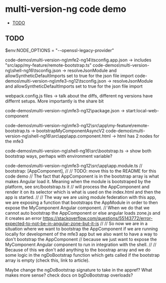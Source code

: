 # multi-version-ng code demo

- [TODO](#todo)

## TODO

$env:NODE_OPTIONS = "--openssl-legacy-provider"

code-demos\multi-version-ng\mfe2-ng14\tsconfig.app.json -> includes "src/app/my-feature/remote-bootstrap.ts"
code-demos\multi-version-ng\shell-ng16\tsconfig.json -> resolveJsonModule and allowSyntheticDefaultImports set to true for the json file import
code-demos\multi-version-ng\mfe3-ng12\tsconfig.json -> resolveJsonModule and allowSyntheticDefaultImports set to true for the json file import


webpack.config.js files -> talk about the diffs, different ng versions have differnt setups. More importantly is the share bit


code-demos\multi-version-ng\mfe3-ng12\package.json -> start:local-web-component


code-demos\multi-version-ng\mfe3-ng12\src\app\my-feature\remote-bootstrap.ts -> bootstrapMyComponentAsyncV2
code-demos\multi-version-ng\shell-ng16\src\app\app.component.html -> html has 2 nodes for the mfe3


code-demos\multi-version-ng\shell-ng16\src\bootstrap.ts -> show both bootstrap ways, perhaps with environment variable?


code-demos\multi-version-ng\mfe3-ng12\src\app\app.module.ts
// bootstrap: [AppComponent],
//
// TODO: move this to the README for this code demo
// The fact that AppComponent is in the bootstrap array is what makes Angular load it. Meaning when the module is bootstraped by the platform, see src/bootstrap.ts it
// will process the AppComponent and render it on its selector which is what is used on the index.html and then the app is started.
//
// The way we are using module federation with this app, we are exposing a function that bootstraps the AppModule in order to then expose the MyComponent Angular component.
// When we do that we cannot auto bootstrap the AppComponent or else angular loads zone.js and it creates an error https://stackoverflow.com/questions/55143772/error-expected-to-not-be-in-angular-zone-but-it-is
//
// So now we are in a situation where we want to bootstrap the AppComponent if we are running locally for development of the mfe3 app but we also want to have a way to don't bootstrap the AppComponent
// because we just want to expose the MyComponent Angular component to run in integration with the shell.
//
// Because of this we don't add anything to the boostrap array and we do some logic in the ngDoBootstrap function which gets called if the bootstrap array is empty (check this, link to article).


Maybe change the ngDoBootstrap signature to take in the appref? What makes more sense? check docs on bgDoBootstrap overloads?